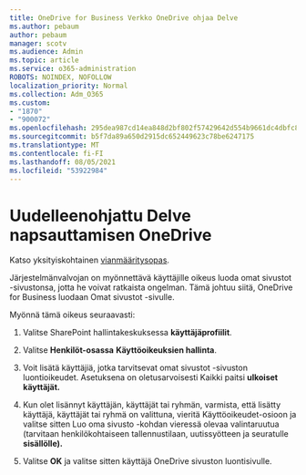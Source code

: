 ```yaml
---
title: OneDrive for Business Verkko OneDrive ohjaa Delve
ms.author: pebaum
author: pebaum
manager: scotv
ms.audience: Admin
ms.topic: article
ms.service: o365-administration
ROBOTS: NOINDEX, NOFOLLOW
localization_priority: Normal
ms.collection: Adm_O365
ms.custom:
- "1870"
- "900072"
ms.openlocfilehash: 295dea987cd14ea848d2bf802f57429642d554b9661dc4dbfc805a447b7d0ede
ms.sourcegitcommit: b5f7da89a650d2915dc652449623c78be6247175
ms.translationtype: MT
ms.contentlocale: fi-FI
ms.lasthandoff: 08/05/2021
ms.locfileid: "53922984"
---
```

# <a name="redirected-to-delve-after-you-click-onedrive"></a>Uudelleenohjattu Delve napsauttamisen OneDrive

Katso yksityiskohtainen [vianmääritysopas](https://docs.microsoft.com/sharepoint/support/sites/troubleshooting-guide-for-sites-stopped-at-provisioning).

Järjestelmänvalvojan on myönnettävä käyttäjille oikeus luoda omat sivustot -sivustonsa, jotta he voivat ratkaista ongelman. Tämä johtuu siitä, OneDrive for Business luodaan Omat sivustot -sivulle.

Myönnä tämä oikeus seuraavasti:

1. Valitse SharePoint hallintakeskuksessa **käyttäjäprofiilit**.

2. Valitse **Henkilöt-osassa** **Käyttöoikeuksien hallinta**.

3. Voit lisätä käyttäjiä, jotka tarvitsevat omat sivustot -sivuston luontioikeudet. Asetuksena on oletusarvoisesti Kaikki paitsi **ulkoiset käyttäjät.**

4. Kun olet lisännyt käyttäjän, käyttäjät tai ryhmän, varmista, että lisätty käyttäjä, käyttäjät tai  ryhmä on valittuna, vieritä Käyttöoikeudet-osioon ja valitse sitten Luo oma sivusto -kohdan vieressä olevaa valintaruutua (tarvitaan henkilökohtaiseen tallennustilaan, uutissyötteen ja seuratulle **sisällölle).**

5. Valitse **OK** ja valitse sitten käyttäjä OneDrive sivuston luontisivulle.
